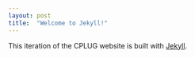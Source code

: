 ```yaml
---
layout: post
title:  "Welcome to Jekyll!"
---
```


This iteration of the CPLUG website is built with [Jekyll][].

[jekyll]:    http://jekyllrb.com
